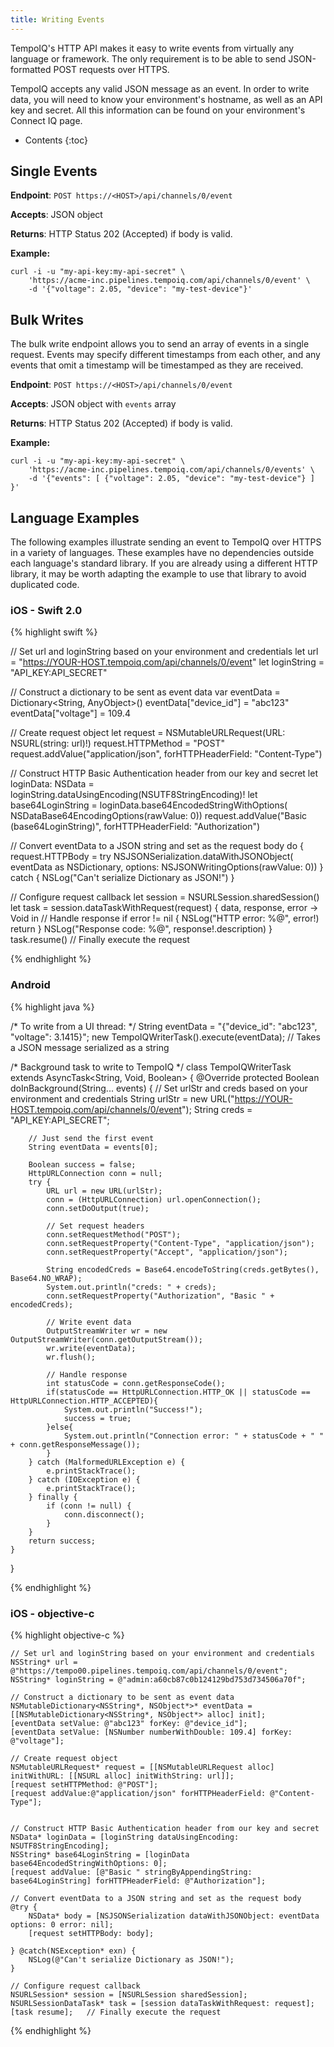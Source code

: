 ```yaml
---
title: Writing Events
---
```


TempoIQ's HTTP API makes it easy to write events from virtually any language
or framework. The only requirement is to be able to send JSON-formatted
POST requests over HTTPS.

TempoIQ accepts any valid JSON message as an event. In order to write data, you
will need to know your environment's hostname, as well as an API key and secret.
All this information can be found on your environment's Connect IQ page.

* Contents
{:toc}

## Single Events

**Endpoint**: `POST https://<HOST>/api/channels/0/event`

**Accepts**: JSON object

**Returns**: HTTP Status 202 (Accepted) if body is valid.

**Example:**

    curl -i -u "my-api-key:my-api-secret" \
        'https://acme-inc.pipelines.tempoiq.com/api/channels/0/event' \
        -d '{"voltage": 2.05, "device": "my-test-device"}'

## Bulk Writes

The bulk write endpoint allows you to send an array of events in a 
single request. Events may specify different timestamps from each other,
and any events that omit a timestamp will be timestamped as they are received.

**Endpoint**: `POST https://<HOST>/api/channels/0/event`

**Accepts**: JSON object with `events` array

**Returns**: HTTP Status 202 (Accepted) if body is valid.

**Example:**

    curl -i -u "my-api-key:my-api-secret" \
        'https://acme-inc.pipelines.tempoiq.com/api/channels/0/events' \
        -d '{"events": [ {"voltage": 2.05, "device": "my-test-device"} ] }'

## Language Examples

The following examples illustrate sending an event to TempoIQ over HTTPS in
a variety of languages. These examples have no dependencies
outside each language's standard library. If you are already using a different
HTTP library, it may be worth adapting the example to use that library
to avoid duplicated code.

### iOS - Swift 2.0

{% highlight swift %}

// Set url and loginString based on your environment and credentials
let url = "https://YOUR-HOST.tempoiq.com/api/channels/0/event"
let loginString = "API_KEY:API_SECRET"

// Construct a dictionary to be sent as event data
var eventData = Dictionary<String, AnyObject>()
eventData["device_id"] = "abc123"
eventData["voltage"] = 109.4

// Create request object
let request = NSMutableURLRequest(URL: NSURL(string: url)!)
request.HTTPMethod = "POST"
request.addValue("application/json", forHTTPHeaderField: "Content-Type")

// Construct HTTP Basic Authentication header from our key and secret
let loginData: NSData = loginString.dataUsingEncoding(NSUTF8StringEncoding)!
let base64LoginString = loginData.base64EncodedStringWithOptions(
    NSDataBase64EncodingOptions(rawValue: 0))
request.addValue("Basic \(base64LoginString)", forHTTPHeaderField: "Authorization")

// Convert eventData to a JSON string and set as the request body
do {
    request.HTTPBody = try NSJSONSerialization.dataWithJSONObject(
        eventData as NSDictionary, options: NSJSONWritingOptions(rawValue: 0))
} catch {
    NSLog("Can't serialize Dictionary as JSON!")
}

// Configure request callback
let session = NSURLSession.sharedSession()
let task = session.dataTaskWithRequest(request) { data, response, error -> Void in
    // Handle response
    if error != nil {
        NSLog("HTTP error: %@", error!)
        return
    }
    NSLog("Response code: %@", response!.description)
}
task.resume()   // Finally execute the request

{% endhighlight %}

### Android

{% highlight java %}

/* To write from a UI thread: */
String eventData = "{\"device_id\": \"abc123\", \"voltage\": 3.1415}";
new TempoIQWriterTask().execute(eventData);     // Takes a JSON message serialized as a string

/* Background task to write to TempoIQ */
class TempoIQWriterTask extends AsyncTask<String, Void, Boolean> {
    @Override
    protected Boolean doInBackground(String... events) {
        // Set urlStr and creds based on your environment and credentials
        String urlStr = new URL("https://YOUR-HOST.tempoiq.com/api/channels/0/event");
        String creds = "API_KEY:API_SECRET";

        // Just send the first event
        String eventData = events[0];

        Boolean success = false;
        HttpURLConnection conn = null;
        try {
            URL url = new URL(urlStr);
            conn = (HttpURLConnection) url.openConnection();
            conn.setDoOutput(true);

            // Set request headers
            conn.setRequestMethod("POST");
            conn.setRequestProperty("Content-Type", "application/json");
            conn.setRequestProperty("Accept", "application/json");

            String encodedCreds = Base64.encodeToString(creds.getBytes(), Base64.NO_WRAP);
            System.out.println("creds: " + creds);
            conn.setRequestProperty("Authorization", "Basic " + encodedCreds);

            // Write event data
            OutputStreamWriter wr = new OutputStreamWriter(conn.getOutputStream());
            wr.write(eventData);
            wr.flush();

            // Handle response
            int statusCode = conn.getResponseCode();
            if(statusCode == HttpURLConnection.HTTP_OK || statusCode == HttpURLConnection.HTTP_ACCEPTED){
                System.out.println("Success!");
                success = true;
            }else{
                System.out.println("Connection error: " + statusCode + " " + conn.getResponseMessage());
            }
        } catch (MalformedURLException e) {
            e.printStackTrace();
        } catch (IOException e) {
            e.printStackTrace();
        } finally {
            if (conn != null) {
                conn.disconnect();
            }
        }
        return success;
    }
}

{% endhighlight %}

### iOS - objective-c

{% highlight objective-c %}

    // Set url and loginString based on your environment and credentials
    NSString* url = @"https://tempo00.pipelines.tempoiq.com/api/channels/0/event";
    NSString* loginString = @"admin:a60cb87c0b124129bd753d734506a70f";

    // Construct a dictionary to be sent as event data
    NSMutableDictionary<NSString*, NSObject*>* eventData = [[NSMutableDictionary<NSString*, NSObject*> alloc] init];
    [eventData setValue: @"abc123" forKey: @"device_id"];
    [eventData setValue: [NSNumber numberWithDouble: 109.4] forKey: @"voltage"];

    // Create request object
    NSMutableURLRequest* request = [[NSMutableURLRequest alloc] initWithURL: [[NSURL alloc] initWithString: url]];
    [request setHTTPMethod: @"POST"];
    [request addValue:@"application/json" forHTTPHeaderField: @"Content-Type"];


    // Construct HTTP Basic Authentication header from our key and secret
    NSData* loginData = [loginString dataUsingEncoding: NSUTF8StringEncoding];
    NSString* base64LoginString = [loginData base64EncodedStringWithOptions: 0];
    [request addValue: [@"Basic " stringByAppendingString: base64LoginString] forHTTPHeaderField: @"Authorization"];

    // Convert eventData to a JSON string and set as the request body
    @try {
        NSData* body = [NSJSONSerialization dataWithJSONObject: eventData options: 0 error: nil];
        [request setHTTPBody: body];

    } @catch(NSException* exn) {
        NSLog(@"Can't serialize Dictionary as JSON!");
    }

    // Configure request callback
    NSURLSession* session = [NSURLSession sharedSession];
    NSURLSessionDataTask* task = [session dataTaskWithRequest: request];
    [task resume];   // Finally execute the request

{% endhighlight %}

